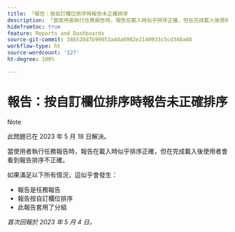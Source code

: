 ```yaml
---
title: 「報告：按自訂欄位排序時報告未正確排序
description: 「當使用者執行任務報告時，報告在載入時似乎排序正確，但在完成載入後使用者會看到報告排序不正確。
hidefromtoc: true
feature: Reports and Dashboards
source-git-commit: 386528d7b99053a4da6982e2140933c5cd348a08
workflow-type: ht
source-wordcount: '127'
ht-degree: 100%

---
```



# 報告：按自訂欄位排序時報告未正確排序

>[!NOTE]
>
>此問題已在 2023 年 5 月 18 日解決。

當使用者執行任務報告時，報告在載入時似乎排序正確，但在完成載入後使用者會看到報告排序不正確。

如果滿足以下所有情況，這似乎會發生：

* 報告是任務報告
* 報告按自訂欄位排序
* 此報告套用了分組

_首次回報於 2023 年 5 月 4 日。_


